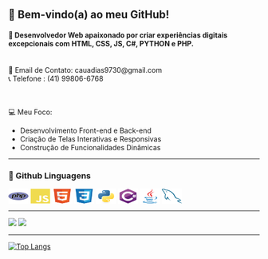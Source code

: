 

<h2>👋 Bem-vindo(a) ao meu GitHub!</h2>
<h4>🚀 Desenvolvedor Web apaixonado por criar experiências digitais excepcionais com HTML, CSS, JS, C#, PYTHON e PHP.</h4>
<br>
📧 Email de Contato: cauadias9730@gmail.com<br>
📞 Telefone : (41) 99806-6768

<br><br>
💻 Meu Foco:

- Desenvolvimento Front-end e Back-end
- Criação de Telas Interativas e Responsivas
- Construção de Funcionalidades Dinâmicas
<hr>
<div style="display: inline_block">
  <h3>🚀 Github Linguagens</h3>
  <img align="center" alt="Magnus-Php" height="30" width="40" src="https://raw.githubusercontent.com/devicons/devicon/master/icons/php/php-original.svg">
  <img align="center" alt="Magnus-Js" height="30" width="40" src="https://raw.githubusercontent.com/devicons/devicon/master/icons/javascript/javascript-plain.svg">
  <img align="center" alt="Magnus-HTML" height="30" width="40" src="https://raw.githubusercontent.com/devicons/devicon/master/icons/html5/html5-original.svg">
  <img align="center" alt="Magnus-CSS" height="30" width="40" src="https://raw.githubusercontent.com/devicons/devicon/master/icons/css3/css3-original.svg">
  <img align="center" alt="Magnus-Python" height="30" width="40" src="https://raw.githubusercontent.com/devicons/devicon/master/icons/python/python-original.svg">
  <img align="center" alt="Magnus-Csharp" height="30" width="40" src="https://raw.githubusercontent.com/devicons/devicon/master/icons/csharp/csharp-original.svg">
  <img align="center" alt="Magnus-Java" height="30" width="40" src="https://raw.githubusercontent.com/devicons/devicon/master/icons/java/java-original.svg">
  <img align="center" alt="Magnus-Sql" height="30" width="40" src="https://raw.githubusercontent.com/devicons/devicon/master/icons/mysql/mysql-original.svg">
</div>
<hr>
<div> 
  <a href="https://www.youtube.com/channel/UC8acoi10tDMplt75Qeu27QA" target="_blank"><img src="https://img.shields.io/badge/YouTube-FF0000?style=for-the-badge&logo=youtube&logoColor=white" target="_blank"></a>
  <a href="https://discord.gg/7Px9b4y3yb" target="_blank"><img src="https://img.shields.io/badge/Discord-7289DA?style=for-the-badge&logo=discord&logoColor=white" target="_blank"></a>   
</div>
<hr>

[![Top Langs](https://github-readme-stats.vercel.app/api/top-langs/?username=CauaTech&layout=pie)](https://github.com/CauaTech)
